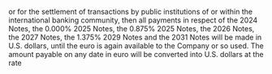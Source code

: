 or for the settlement of transactions by public institutions of or within the international banking community, then all
payments in respect of the 2024 Notes, the 0.000% 2025 Notes, the 0.875% 2025 Notes, the 2026 Notes, the 2027
Notes, the 1.375% 2029 Notes and the 2031 Notes will be made in U.S. dollars, until the euro is again available to the
Company or so used. The amount payable on any date in euro will be converted into U.S. dollars at the rate